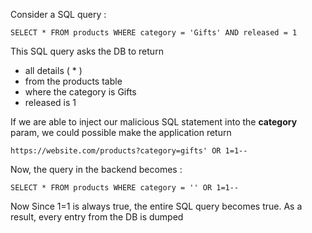 
Consider a SQL query :


```
SELECT * FROM products WHERE category = 'Gifts' AND released = 1
```


This SQL query asks the DB to return

- all details ( * )
- from the products table
- where the category is Gifts
- released is 1



If we are able to inject our malicious SQL statement  into the **category** param, we could possible make the application return 


```
https://website.com/products?category=gifts' OR 1=1--
```


Now, the  query in the backend becomes :

```
SELECT * FROM products WHERE category = '' OR 1=1--
```


Now Since 1=1 is always true, the entire SQL query becomes true. As a result, every entry from the DB is dumped

